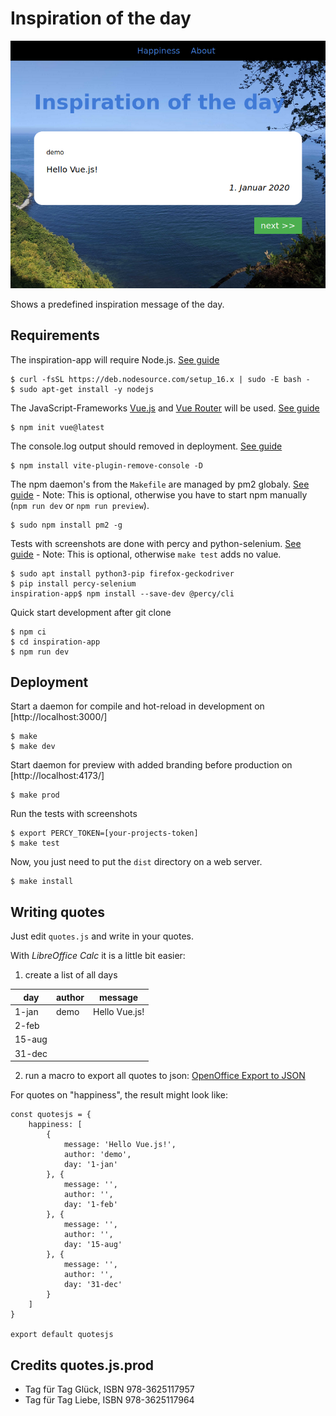 # Inspiration of the day

![screenshot](res/screen_demo.png)

Shows a predefined inspiration message of the day.

## Requirements

The inspiration-app will require Node.js. [See guide](https://github.com/nodesource/distributions#debinstall)

	$ curl -fsSL https://deb.nodesource.com/setup_16.x | sudo -E bash -
	$ sudo apt-get install -y nodejs

The JavaScript-Frameworks [Vue.js](https://vuejs.org/) and [Vue Router](https://router.vuejs.org/)
will be used. [See guide](https://vuejs.org/guide/quick-start.html#with-build-tools)

	$ npm init vue@latest

The console.log output should removed in deployment. [See guide](https://reactjsexample.com/a-vite-plugin-that-deletes-console-log-in-the-production-environment)

	$ npm install vite-plugin-remove-console -D

The npm daemon's from the `Makefile` are managed by pm2 globaly. [See guide](https://medium.com/idomongodb/how-to-npm-run-start-at-the-background-%EF%B8%8F-64ddda7c1f1) - Note: This is optional, otherwise you have to start npm manually (`npm run dev` or `npm run preview`).

	$ sudo npm install pm2 -g

Tests with screenshots are done with percy and python-selenium. [See guide](https://docs.percy.io/docs/python-selenium) - Note: This is optional, otherwise `make test` adds no value.

	$ sudo apt install python3-pip firefox-geckodriver
	$ pip install percy-selenium
	inspiration-app$ npm install --save-dev @percy/cli

Quick start development after git clone

	$ npm ci
	$ cd inspiration-app
	$ npm run dev

## Deployment

Start a daemon for compile and hot-reload in development on [http://localhost:3000/]

	$ make
	$ make dev

Start daemon for preview with added branding before production on [http://localhost:4173/]

	$ make prod

Run the tests with screenshots

	$ export PERCY_TOKEN=[your-projects-token]
	$ make test

Now, you just need to put the `dist` directory on a web server.

	$ make install

## Writing quotes

Just edit `quotes.js` and write in your quotes.

With *LibreOffice Calc* it is a little bit easier:

1. create a list of all days

day | author | message
-- | -- | --
1-jan | demo | Hello Vue.js!
2-feb | |
15-aug | |
31-dec | |

2. run a macro to export all quotes to json: [OpenOffice Export to JSON](https://gist.github.com/aaronhoogstraten/49b9c0f5e4ac705ebe51)

For quotes on "happiness", the result might look like:

```
const quotesjs = {
    happiness: [
        {
            message: 'Hello Vue.js!',
            author: 'demo',
            day: '1-jan'
        }, {
            message: '',
            author: '',
            day: '1-feb'
        }, {
            message: '',
            author: '',
            day: '15-aug'
        }, {
            message: '',
            author: '',
            day: '31-dec'
        }
    ]
}

export default quotesjs
```

## Credits quotes.js.prod

* Tag für Tag Glück, ISBN‎ 978-3625117957
* Tag für Tag Liebe, ISBN 978-3625117964
